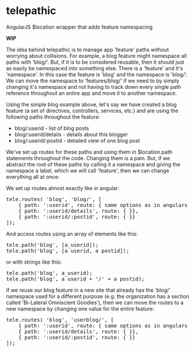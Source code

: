 telepathic
==========

AngularJS $location wrapper that adds feature namespacing

**WIP**

The idea behind telepathic is to manage app 'feature' paths without worrying about collisions.  For example, a blog feature might namespace all paths with 'blog/'.  But, if it is to be considered reusable, then
it should just as easily be namespaced into something else.  There is a 'feature' and it's 'namespace'.  In this
case the feature is 'blog' and the namespace is 'blog/'.  We can move the namespace to 'features/blog/' if we need to by simply changing it's namespace and not having to track down every single path reference throughout an entire app and move it to another namespace.

Using the simple blog example above, let's say we have created a blog feature (a set of directives, controllers, services, etc.) and are using the following paths throughout the feature:
- blog/:userid  - list of blog posts
- blog/:userid/details - details about this blogger
- blog/:userid/:postid - detailed view of one blog post

We've set up routes for these paths and using them in $location.path statements throughout the code.  Changing them is a pain.  But, if we abstract the root of these paths by calling it a namespace and giving the namespace a label, which we will call 'feature', then we can change everything all at once:

We set up routes almost exactly like in angular:

<pre>
tele.routes( 'blog', 'blog/', [
    { path: ':userid', route: { same options as in angulars $routeProvider }},
    { path: ':userid/details', route: { }},
    { path: ':userid/:postid', route: { }}
]);
</pre>

And access routes using an array of elements like this:
<pre>
tele.path('blog', [a_userid]);
tele.path('blog', [a_userid, a_postid]);
</pre>

or with strings like this:
<pre>
tele.path('blog', a_userid);
tele.path('blog', a_userid + '/' + a_postid);
</pre>

If we reuse our blog feature in a new site that already has the 'blog/' namespace used for a different purpose (e.g. the organization has a section called 'Bi-Lateral Omniscient Goodies'), then we can move the routes to a new namespace by changing one value for the entire feature:
<pre>
tele.routes( 'blog', 'userblog/', [
    { path: ':userid', route: { same options as in angulars $routeProvider }},
    { path: ':userid/details', route: { }},
    { path: ':userid/:postid', route: { }}
]);
</pre>
